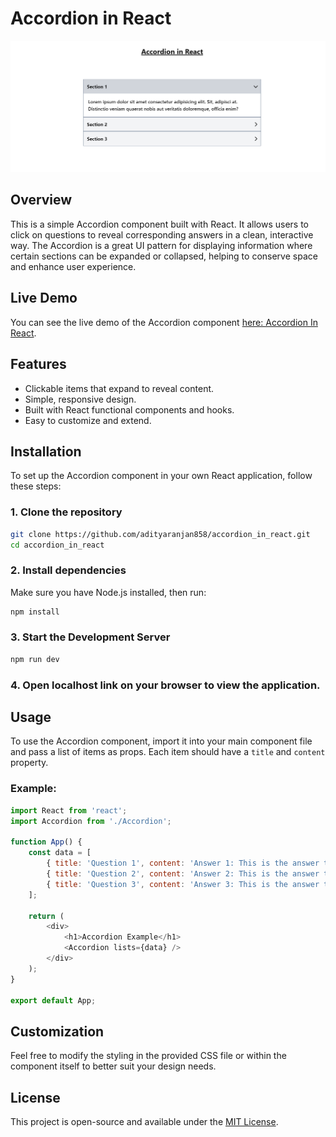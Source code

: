 # Accordion in React

![alt text](image.png) <!-- Replace this with an actual image link if available -->

## Overview

This is a simple Accordion component built with React. It allows users to click on questions to reveal corresponding answers in a clean, interactive way. The Accordion is a great UI pattern for displaying information where certain sections can be expanded or collapsed, helping to conserve space and enhance user experience.

## Live Demo

You can see the live demo of the Accordion component [here: Accordion In React](https://adityaranjan858.github.io/accordion_in_react/).

## Features

- Clickable items that expand to reveal content.
- Simple, responsive design.
- Built with React functional components and hooks.
- Easy to customize and extend.

## Installation

To set up the Accordion component in your own React application, follow these steps:

### 1. Clone the repository

```bash
git clone https://github.com/adityaranjan858/accordion_in_react.git
cd accordion_in_react
```

### 2. Install dependencies

Make sure you have Node.js installed, then run:

```bash
npm install
```

### 3. Start the Development Server

```bash
npm run dev
```

### 4. Open localhost link on your browser to view the application.

## Usage

To use the Accordion component, import it into your main component file and pass a list of items as props. Each item should have a `title` and `content` property.

### Example:

```javascript
import React from 'react';
import Accordion from './Accordion';

function App() {
    const data = [
        { title: 'Question 1', content: 'Answer 1: This is the answer to question 1.' },
        { title: 'Question 2', content: 'Answer 2: This is the answer to question 2.' },
        { title: 'Question 3', content: 'Answer 3: This is the answer to question 3.' }
    ];

    return (
        <div>
            <h1>Accordion Example</h1>
            <Accordion lists={data} />
        </div>
    );
}

export default App;
```

## Customization

Feel free to modify the styling in the provided CSS file or within the component itself to better suit your design needs. 

## License

This project is open-source and available under the [MIT License](LICENSE).
